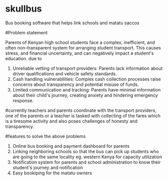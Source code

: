 
# skullbus
Bus booking software that helps link schools and matatu saccos

#Problem statement

Parents of Kenyan high school students face a complex, inefficient, and often non-transparent system for arranging student transport. This causes stress, 
and financial uncertainty, and can negatively impact a student's education.
due to

1. Unreliable vetting of transport providers: Parents lack information about driver qualifications and vehicle safety standards.
2. Cash handling vulnerabilities: Complex cash collection processes raise concerns about transparency and potential misuse of funds.
3. Limited communication and tracking: Parents have minimal information about their child's journey, creating anxiety and hindering emergency response.

#currently teachers and parents coordinate with the transport providers, one of the parents or a teacher is tasked with collecting of the fares which is a tiresome activity
and also poses challenges of honesty and transparency.

#features to solve the above problems



1. Online bus booking and payment dashboard for parents
2. Linking neighboring schools so that the bus can pick up students who are going to the same locality eg. western Kenya for capacity utilization
3. Notification system for parents and school administration to know their student's journey and notification 
4. Easy bookiping for the matatu owners




